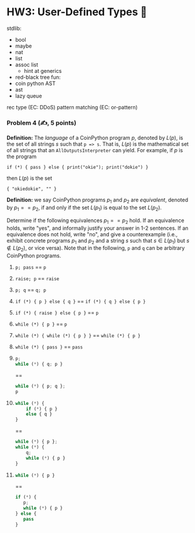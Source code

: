 # HW3: User-Defined Types 🎨

stdlib:
- bool
- maybe
- nat
- list
- assoc list
  - hint at generics
- red-black tree
fun:
- coin python AST
- ast
- lazy queue

rec type (EC: DDoS)
pattern matching (EC: or-pattern)


### Problem 4 (✍️, 5 points)

**Definition:** The *language* of a CoinPython program $p$, denoted by $L(p)$, is the set of all strings $s$ such that `p => s`. That is, $L(p)$ is the mathematical set of all strings that an `AllOutputsInterpreter` can yield. For example, if $p$ is the program
```
if (*) { pass } else { print("okie"); print("dokie") }
```
then $L(p)$ is the set
```
{ "okiedokie", "" }
```

**Definition:** we say CoinPython programs $p_1$ and $p_2$ are *equivalent*, denoted by $p_1 == p_2$, if and only if the set $L(p_1)$ is equal to the set $L(p_2)$. 


Determine if the following equivalences $p_1 == p_2$ hold. If an equivalence holds, write "yes", and informally justify your answer in 1-2 sentences. If an equivalence does not hold, write "no", and give a counterexample (i.e., exhibit concrete programs $p_1$ and $p_2$ and a string $s$ such that $s \in L(p_1)$ but $s \notin L(p_2)$, or vice versa). Note that in the following, `p` and `q` can be arbitrary CoinPython programs.
1. `p; pass` == `p`
2. `raise; p` == `raise`
3. `p; q` == `q; p`
4. `if (*) { p } else { q }` == `if (*) { q } else { p }`
5. `if (*) { raise } else { p }` == `p`
6. `while (*) { p }` == `p`
7. `while (*) { while (*) { p } }` == `while (*) { p }`
8. `while (*) { pass }` == `pass`
9. 
      ```python
      p;
      while (*) { q; p }
      ```
      ==
      ```python
      while (*) { p; q };
      p
      ```
10.  
    ```python
    while (*) {
        if (*) { p }
        else { q }
    }
    ```
    ==
    ```python
    while (*) { p };
    while (*) {
        q;
        while (*) { p }
    }
    ```
11.  
       ```python
       while (*) { p } 
       ```
       
       ==
       
       ```python
       if (*) {
          p;
          while (*) { p }
       } else {
          pass
       }
       ```